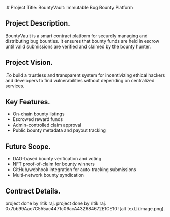 .# Project Title: BountyVault: Immutable Bug Bounty Platform

## Project Description.

BountyVault is a smart contract platform  for securely managing and distributing bug bounties. It  ensures that bounty funds are held in escrow until valid  submissions are verified and claimed by the bounty hunter.

## Project Vision.

.To build a trustless and transparent system for incentivizing ethical hackers and developers to find  vulnerabilities without depending on centralized services.

## Key Features.

- On-chain bounty listings
- Escrowed reward funds
- Admin-controlled claim approval
- Public bounty metadata and payout tracking
 
## Future Scope.

- DAO-based bounty verification and voting
- NFT proof-of-claim for bounty winners
- GitHub/webhook integration for auto-tracking submissions
- Multi-network bounty syndication

## Contract Details.
project done by ritik raj.
project done by ritik raj.
0x7bb99Aac7C555ac4471c06acA432684672E1CE10
![alt text] (image.png).
